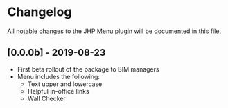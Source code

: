 # Changelog
All notable changes to the JHP Menu plugin will be documented in this file.

## [0.0.0b] - 2019-08-23

- First beta rollout of the package to BIM managers
- Menu includes the following:
    - Text upper and lowercase 
    - Helpful in-office links
    - Wall Checker
    
    

